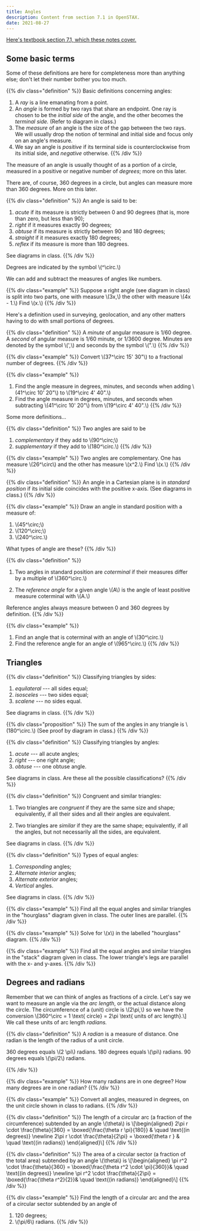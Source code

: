 ```yaml
---
title: Angles
description: Content from section 7.1 in OpenSTAX.
date: 2021-08-27
---
```


[Here's textbook section 7.1, which these notes cover.](https://openstax.org/books/algebra-and-trigonometry/pages/7-1-angles)

## Some basic terms

Some of these definitions are here for completeness more than anything else; don't let their number bother you too much.

{{% div class="definition" %}}
Basic definitions concerning angles:
1. A *ray* is a line emanating from a point.
2. An *angle* is formed by two rays that share an endpoint. One ray is chosen to be the *initial side* of the angle, and the other becomes the *terminal side.* (Refer to diagram in class.)
3. The *measure* of an angle is the size of the gap between the two rays. We will usually drop the notion of terminal and initial side and focus only on an angle's measure.
4. We say an angle is *positive* if its terminal side is counterclockwise from its initial side, and *negative* otherwise.
{{% /div %}}

The measure of an angle is usually thought of as a portion of a circle, measured in a positive or negative number of *degrees*; more on this later.

There are, of course, 360 degrees in a circle, but angles can measure more than 360 degrees. More on this later.

{{% div class="definition" %}}
An angle is said to be:
1. *acute* if its measure is strictly between 0 and 90 degrees (that is, more than zero, but less than 90);
2. *right* if it measures exactly 90 degrees;
3. *obtuse* if its measure is strictly between 90 and 180 degrees;
4. *straight* if it measures exactly 180 degrees;
5. *reflex* if its measure is more than 180 degrees.

See diagrams in class.
{{% /div %}}

Degrees are indicated by the symbol \\(^\circ.\\)

We can add and subtract the measures of angles like numbers.

{{% div class="example" %}}
Suppose a right angle (see diagram in class) is split into two parts, one with measure \\(3x,\\) the other with measure \\(4x - 1.\\) Find \\(x.\\)
{{% /div %}}

Here's a definition used in surveying, geolocation, and any other matters having to do with small portions of degrees.

{{% div class="definition" %}}
A *minute* of angular measure is 1/60 degree. A *second* of angular measure is 1/60 minute, or 1/3600 degree. Minutes are denoted by the symbol \\(',\\) and seconds by the symbol \\(".\\)
{{% /div %}}

{{% div class="example" %}}
Convert \\(37^\circ 15' 30"\\) to a fractional number of degrees.
{{% /div %}}

{{% div class="example" %}}
1. Find the angle measure in degrees, minutes, and seconds when adding \\(41^\circ 10' 20"\\) to \\(19^\circ 4' 40".\\)
2. Find the angle measure in degrees, minutes, and seconds when subtracting \\(41^\circ 10' 20"\\) from \\(19^\circ 4' 40".\\)
{{% /div %}}

Some more definitions...

{{% div class="definition" %}}
Two angles are said to be
1. *complementary* if they add to \\(90^\circ;\\)
2. *supplementary* if they add to \\(180^\circ.\\)
{{% /div %}}

{{% div class="example" %}}
Two angles are complementary. One has measure \\(26^\circ\\) and the other has measure \\(x^2.\\) Find \\(x.\\)
{{% /div %}}

{{% div class="definition" %}}
An angle in a Cartesian plane is in *standard position* if its initial side coincides with the positive x-axis. (See diagrams in class.)
{{% /div %}}

{{% div class="example" %}}
Draw an angle in standard position with a measure of:
1. \\(45^\circ;\\)
2. \\(120^\circ;\\)
3. \\(240^\circ.\\)

What types of angle are these?
{{% /div %}}

{{% div class="definition" %}}
1. Two angles in standard position are *coterminal* if their measures differ by a multiple of \\(360^\circ.\\)

2. The *reference angle* for a given angle \\(A\\) is the angle of least positive measure coterminal with \\(A.\\)

Reference angles always measure between 0 and 360 degrees by definition.
{{% /div %}}

{{% div class="example" %}}
1. Find an angle that is coterminal with an angle of \\(30^\circ.\\)
2. Find the reference angle for an angle of \\(965^\circ.\\)
{{% /div %}}

## Triangles

{{% div class="definition" %}}
Classifying triangles by sides:

1. *equilateral* --- all sides equal;
2. *isosceles* --- two sides equal;
3. *scalene* --- no sides equal.

See diagrams in class.
{{% /div %}}

{{% div class="proposition" %}}
The sum of the angles in any triangle is \\(180^\circ.\\) (See proof by diagram in class.)
{{% /div %}}

{{% div class="definition" %}}
Classifying triangles by angles:

1. *acute* --- all acute angles;
2. *right* --- one right angle;
3. *obtuse* --- one obtuse angle.

See diagrams in class. Are these all the possible classifications?
{{% /div %}}

{{% div class="definition" %}}
Congruent and similar triangles:

1. Two triangles are *congruent* if they are the same size and shape; equivalently, if all their sides and all their angles are equivalent.

2. Two triangles are *similar* if they are the same shape; equivalently, if all the angles, but not necessarily all the sides, are equivalent. 

See diagrams in class.
{{% /div %}}

{{% div class="definition" %}}
Types of equal angles:

1. *Corresponding* angles;
2. *Alternate interior* angles;
3. *Alternate exterior* angles;
4. *Vertical* angles.

See diagrams in class.
{{% /div %}}

{{% div class="example" %}}
Find all the equal angles and similar triangles in the "hourglass" diagram given in class. The outer lines are parallel.
{{% /div %}}

{{% div class="example" %}}
Solve for \\(x\\) in the labelled "hourglass" diagram.
{{% /div %}}

{{% div class="example" %}}
Find all the equal angles and similar triangles in the "stack" diagram given in class. The lower triangle's legs are parallel with the x- and y-axes.
{{% /div %}}

## Degrees and radians

Remember that we can think of angles as fractions of a circle. Let's say we want to measure an angle via the *arc length*, or the actual distance along the circle. The circumference of a (unit) circle is \\(2\pi,\\) so we have the conversion \\[360^\circ = 1 \text{ circle} = 2\pi \text{ units of arc length}.\\] We call these units of arc length *radians.*

{{% div class="definition" %}}
A *radian* is a measure of distance. One radian is the length of the radius of a unit circle.

360 degrees equals \\(2 \pi\\) radians. 180 degrees equals \\(\pi\\) radians. 90 degrees equals \\(\pi/2\\) radians.

{{% /div %}}

{{% div class="example" %}}
How many radians are in one degree? How many degrees are in one radian?
{{% /div %}}

{{% div class="example" %}}
Convert all angles, measured in degrees, on the unit circle shown in class to radians.
{{% /div %}}

{{% div class="definition" %}}
The length of a circular arc (a fraction of the circumference) subtended by an angle \\(\theta\\) is
\\[\begin{aligned}
2\pi r \cdot \frac{\theta}{360}  = \boxed{\frac{\theta r \pi}{180}} & \quad \text{(in degrees)} \newline
2\pi r \cdot \frac{\theta}{2\pi} = \boxed{\theta r } & \quad \text{(in radians)}
\end{aligned}\\]
{{% /div %}}

{{% div class="definition" %}}
The area of a circular sector (a fraction of the total area) subtended by an angle \\(\theta\\) is
\\[\begin{aligned}
\pi r^2 \cdot \frac{\theta}{360} = \boxed{\frac{\theta r^2 \cdot \pi}{360}}& \quad \text{(in degrees)} \newline
\pi r^2 \cdot \frac{\theta}{2\pi} = \boxed{\frac{\theta r^2}{2}}&  \quad \text{(in radians)}
\end{aligned}\\]
{{% /div %}}

{{% div class="example" %}}
Find the length of a circular arc and the area of a circular sector subtended by an angle of 

1. 120 degrees;
2. \\(\pi/6\\) radians.
{{% /div %}}
